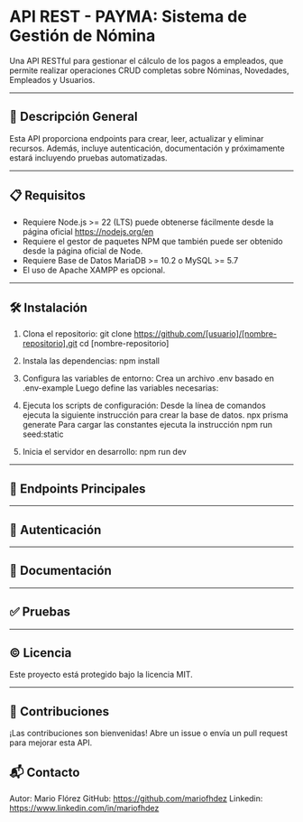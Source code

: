 # API REST - PAYMA: Sistema de Gestión de Nómina

Una API RESTful para gestionar el cálculo de los pagos a empleados, que permite realizar operaciones CRUD completas sobre Nóminas, Novedades, Empleados y Usuarios.

---

## 🚀 Descripción General

Esta API proporciona endpoints para crear, leer, actualizar y eliminar recursos. Además, incluye autenticación, documentación y próximamente estará incluyendo pruebas automatizadas.

---

## 📋 Requisitos

- Requiere Node.js >= 22 (LTS) puede obtenerse fácilmente desde la página oficial https://nodejs.org/en
- Requiere el gestor de paquetes NPM que también puede ser obtenido desde la página oficial de Node.
- Requiere Base de Datos MariaDB >= 10.2 o MySQL >= 5.7
- El uso de Apache XAMPP es opcional.

---

## 🛠️ Instalación

1. Clona el repositorio:
   git clone https://github.com/[usuario]/[nombre-repositorio].git
   cd [nombre-repositorio]

2. Instala las dependencias:
   npm install

3. Configura las variables de entorno:
   Crea un archivo .env basado en .env-example
   Luego define las variables necesarias:

4. Ejecuta los scripts de configuración:
   Desde la línea de comandos ejecuta la siguiente instrucción para crear la base de datos.
   npx prisma generate
   Para cargar las constantes ejecuta la instrucción
   npm run seed:static

5. Inicia el servidor en desarrollo:
   npm run dev

---

## 📡 Endpoints Principales

---

## 🔐 Autenticación

---

## 📄 Documentación

---

## ✅ Pruebas

---

## ©️ Licencia

Este proyecto está protegido bajo la licencia MIT.

---

## 🤝 Contribuciones

¡Las contribuciones son bienvenidas! Abre un issue o envía un pull request para mejorar esta API.

## 📬 Contacto

Autor: Mario Flórez
GitHub: https://github.com/mariofhdez
Linkedin: https://www.linkedin.com/in/mariofhdez
